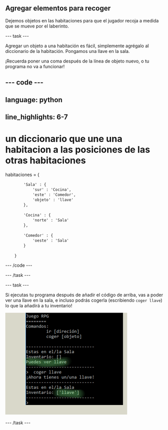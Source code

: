 ## Agregar elementos para recoger

Dejemos objetos en las habitaciones para que el jugador recoja a medida que se mueve por el laberinto.

--- task ---

Agregar un objeto a una habitación es fácil, simplemente agrégalo al diccionario de la habitación. Pongamos una llave en la sala.

¡Recuerda poner una coma después de la línea de objeto nuevo, o tu programa no va a funcionar!

--- code ---
---
language: python
---

## line_highlights: 6-7

# un diccionario que une una habitacion a las posiciones de las otras habitaciones

habitaciones = {

            'Sala' : {
                'sur' : 'Cocina',
                'este' : 'Comedor',
                'objeto' : 'llave'
            },
    
            'Cocina' : {
                'norte' : 'Sala'
            },
    
            'Comedor' : {
                'oeste' : 'Sala'
            }
    
        }
    

--- /code ---

--- /task ---

--- task ---

Si ejecutas tu programa después de añadir el código de arriba, vas a poder ver una llave en la sala, e incluso podrás cogerla (escribiendo `coger llave`) lo que la añadirá a tu inventario!

![captura de pantalla](images/rpg-key-test.png)

--- /task ---